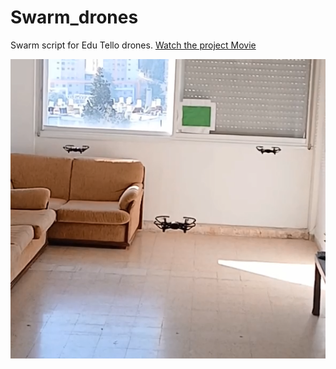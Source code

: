 # Swarm_drones
Swarm script for Edu Tello drones.
[Watch the project Movie](https://www.youtube.com/watch?v=ld3mvVBgMNQ)

![Watch the Drone Movie](https://github.com/OZ77ARIEL/Swarm-Drone/blob/167a502cee7fb7d0539054a9aad494e8ce63adbb/summary/drones.png)


